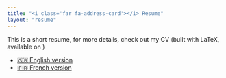 ```yaml
---
title: "<i class='far fa-address-card'></i> Resume"
layout: "resume"
---
```



This is a short resume, for more details, check out my CV (built with LaTeX, 
<i class="fas fa-code"></i> available on 
[<i class="fab fa-github"></i>](https://github.com/KevCaz/CV_latex))

- [:uk: English version](/docs/cv/CV_KevCaz_eng.pdf)
- [:fr: French version](/docs/cv/CV_KevCaz_fr.pdf)




